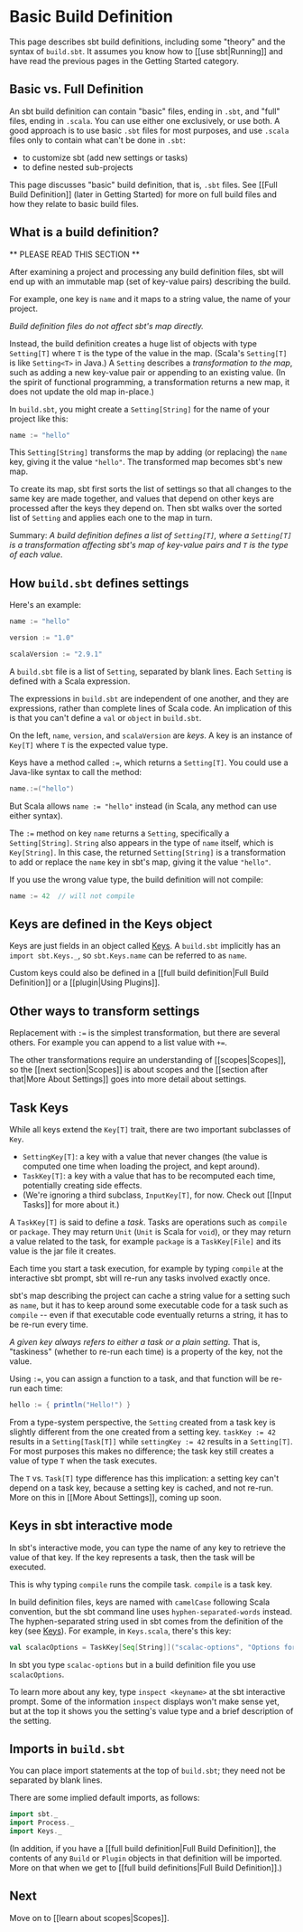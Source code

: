[Keys]: http://harrah.github.com/xsbt/latest/sxr/Keys.scala.html

# Basic Build Definition

This page describes sbt build definitions, including some "theory" and the
syntax of `build.sbt`. It assumes you know how to [[use sbt|Running]] and
have read the previous pages in the Getting Started category.

## Basic vs. Full Definition

An sbt build definition can contain "basic" files, ending in `.sbt`, and
"full" files, ending in `.scala`. You can use either one exclusively, or use
both. A good approach is to use basic `.sbt` files for most purposes, and
use `.scala` files only to contain what can't be done in `.sbt`:

 - to customize sbt (add new settings or tasks)
 - to define nested sub-projects

This page discusses "basic" build definition, that is, `.sbt` files.  See
[[Full Build Definition]] (later in Getting Started) for more on full build
files and how they relate to basic build files.

## What is a build definition?

** PLEASE READ THIS SECTION **

After examining a project and processing any build definition files, sbt
will end up with an immutable map (set of key-value pairs) describing the
build.

For example, one key is `name` and it maps to a string value, the name of
your project.

_Build definition files do not affect sbt's map directly._

Instead, the build definition creates a huge list of objects with type
`Setting[T]` where `T` is the type of the value in the map. (Scala's
`Setting[T]` is like `Setting<T>` in Java.) A `Setting` describes a
_transformation to the map_, such as adding a new key-value pair or
appending to an existing value.  (In the spirit of functional programming, a
transformation returns a new map, it does not update the old map in-place.)

In `build.sbt`, you might create a `Setting[String]` for the name of your
project like this:

```scala
name := "hello"
```

This `Setting[String]` transforms the map by adding (or replacing) the
`name` key, giving it the value `"hello"`. The transformed map becomes sbt's
new map.

To create its map, sbt first sorts the list of settings so that
all changes to the same key are made together, and values that depend on
other keys are processed after the keys they depend on. Then sbt walks over
the sorted list of `Setting` and applies each one to the map in turn.

Summary: _A build definition defines a list of `Setting[T]`, where a
`Setting[T]` is a transformation affecting sbt's map of key-value pairs and
`T` is the type of each value_.

## How `build.sbt` defines settings

Here's an example:

```scala
name := "hello"

version := "1.0"

scalaVersion := "2.9.1"
```

A `build.sbt` file is a list of `Setting`, separated by blank lines. Each
`Setting` is defined with a Scala expression.

The expressions in `build.sbt` are independent of one another, and they are
expressions, rather than complete lines of Scala code. An implication of
this is that you can't define a `val` or `object` in `build.sbt`.

On the left, `name`, `version`, and `scalaVersion` are _keys_. A key is an
instance of `Key[T]` where `T` is the expected value type.

Keys have a method called `:=`, which returns a `Setting[T]`. You could
use a Java-like syntax to call the method:

```scala
name.:=("hello")
```

But Scala allows `name := "hello"` instead (in Scala, any method can use either syntax).

The `:=` method on key `name` returns a `Setting`, specifically a
`Setting[String]`. `String` also appears in the type of `name` itself, which
is `Key[String]`. In this case, the returned `Setting[String]` is
a transformation to add or replace the `name` key in sbt's map, giving it
the value `"hello"`.

If you use the wrong value type, the build definition will not compile:

```scala
name := 42  // will not compile
```

## Keys are defined in the Keys object

Keys are just fields in an object called [Keys]. A `build.sbt` implicitly
has an `import sbt.Keys._`, so `sbt.Keys.name` can be referred to as `name`.

Custom keys could also be defined in a
[[full build definition|Full Build Definition]] or a [[plugin|Using Plugins]].

## Other ways to transform settings

Replacement with `:=` is the simplest transformation, but there are several
others. For example you can append to a list value with `+=`.

The other transformations require an understanding of [[scopes|Scopes]], so the
[[next section|Scopes]] is about scopes and the
[[section after that|More About Settings]] goes into more detail about settings.

## Task Keys

While all keys extend the `Key[T]` trait, there are two important
subclasses of `Key`.

 - `SettingKey[T]`: a key with a value that never changes (the value is
   computed one time when loading the project, and kept around).
 - `TaskKey[T]`: a key with a value that has to be recomputed each time,
   potentially creating side effects.
 - (We're ignoring a third subclass, `InputKey[T]`, for now. Check out
   [[Input Tasks]] for more about it.)

A `TaskKey[T]` is said to define a _task_. Tasks are operations such as
`compile` or `package`. They may return `Unit` (`Unit` is Scala for `void`),
or they may return a value related to the task, for example `package` is a
`TaskKey[File]` and its value is the jar file it creates.

Each time you start a task execution, for example by typing `compile` at the
interactive sbt prompt, sbt will re-run any tasks involved exactly once.

sbt's map describing the project can cache a string value for a setting such
as `name`, but it has to keep around some executable code for a task such as
`compile` -- even if that executable code eventually returns a string, it
has to be re-run every time.

_A given key always refers to either a task or a plain setting._ That is,
"taskiness" (whether to re-run each time) is a property of the key, not the
value.

Using `:=`, you can assign a function to a task, and that function will be
re-run each time:

```scala
hello := { println("Hello!") }
```

From a type-system perspective, the `Setting` created from a task key is
slightly different from the one created from a setting key. `taskKey := 42`
results in a `Setting[Task[T]]` while `settingKey := 42` results in a
`Setting[T]`. For most purposes this makes no difference; the task key still
creates a value of type `T` when the task executes.

The `T` vs. `Task[T]` type difference has this implication: a setting key
can't depend on a task key, because a setting key is cached, and not
re-run. More on this in [[More About Settings]], coming up soon.

## Keys in sbt interactive mode

In sbt's interactive mode, you can type the name of any key to retrieve
the value of that key. If the key represents a task, then the task will be
executed.

This is why typing `compile` runs the compile task. `compile` is a task key.

In build definition files, keys are named with `camelCase` following Scala
convention, but the sbt command line uses `hyphen-separated-words`
instead. The hyphen-separated string used in sbt comes from the definition of the key (see
[Keys]). For example, in `Keys.scala`, there's this key:

```scala
val scalacOptions = TaskKey[Seq[String]]("scalac-options", "Options for the Scala compiler.")
```

In sbt you type `scalac-options` but in a build definition file you use `scalacOptions`.

To learn more about any key, type `inspect <keyname>` at the sbt interactive
prompt. Some of the information `inspect` displays won't make sense yet, but
at the top it shows you the setting's value type and a brief description of
the setting.

## Imports in `build.sbt`

You can place import statements at the top of `build.sbt`; they need not be
separated by blank lines.

There are some implied default imports, as follows:

```scala
import sbt._
import Process._
import Keys._
```

(In addition, if you have a [[full build definition|Full Build Definition]],
the contents of any `Build` or `Plugin` objects in that definition will be
imported. More on that when we get to
[[full build definitions|Full Build Definition]].)

## Next

Move on to [[learn about scopes|Scopes]].
